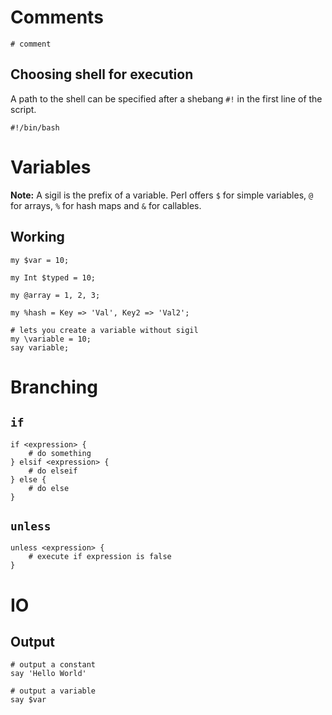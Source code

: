 # Comments

    # comment

## Choosing shell for execution

A path to the shell can be specified after a shebang `#!` in the first line of the script.

    #!/bin/bash

# Variables

**Note:** A sigil is the prefix of a variable. Perl offers `$` for simple variables, `@` for arrays, `%` for hash maps and `&` for callables.

## Working

```
my $var = 10;

my Int $typed = 10;

my @array = 1, 2, 3;

my %hash = Key => 'Val', Key2 => 'Val2';

# lets you create a variable without sigil
my \variable = 10;
say variable;
```

# Branching

## `if`

    if <expression> {
        # do something
    } elsif <expression> { 
        # do elseif
    } else { 
        # do else
    }

## `unless`

    unless <expression> {
        # execute if expression is false
    }

# IO

## Output 
    
    # output a constant
    say 'Hello World'

    # output a variable
    say $var
